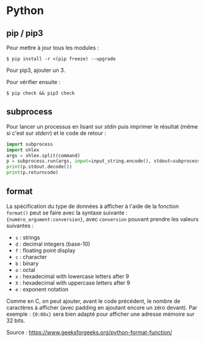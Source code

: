 Python
======

## pip / pip3

Pour mettre à jour tous les modules :
```
$ pip install -r <(pip freeze) --upgrade
```

Pour pip3, ajouter un 3.

Pour vérifier ensuite :
```
$ pip check && pip3 check
```

## subprocess

Pour lancer un processus en lisant sur *stdin* puis imprimer le résultat (même
si c'est sur *stderr*) et le code de retour :
```python
import subprocess
import shlex
args = shlex.split(command)
p = subprocess.run(args, input=input_string.encode(), stdout=subprocess.PIPE, stderr=subprocess.STDOUT)
print(p.stdout.decode())
print(p.returncode)
```

## format

La spécification du type de données à afficher à l'aide de la fonction
`format()` peut se faire avec la syntaxe suivante :
`{numéro_argument:conversion}`, avec `conversion` pouvant prendre les valeurs
suivantes :

- `s` : strings
- `d` : decimal integers (base-10)
- `f` : floating point display
- `c` : character
- `b` : binary
- `o` : octal
- `x` : hexadecimal with lowercase letters after 9
- `X` : hexadecimal with uppercase letters after 9
- `e` : exponent notation

Comme en C, on peut ajouter, avant le code précédent, le nombre de caractères
à afficher (avec padding en ajoutant encore un zéro devant).
Par exemple : `{0:08x}` sera bien adapté pour afficher une adresse mémoire sur
32 bits.

Source : <https://www.geeksforgeeks.org/python-format-function/>
